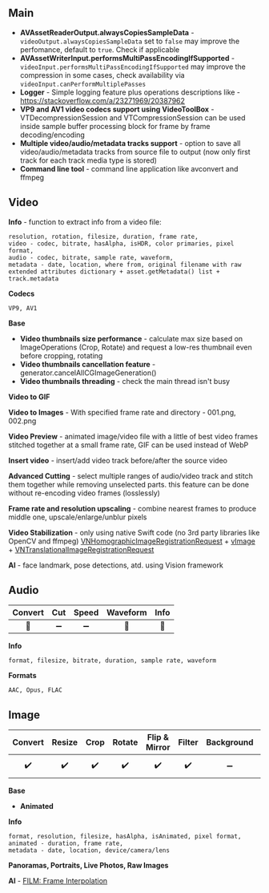 ## Main
- __AVAssetReaderOutput.alwaysCopiesSampleData__ - `videoOutput.alwaysCopiesSampleData` set to `false` may improve the perfomance, default to `true`. Check if applicable
- __AVAssetWriterInput.performsMultiPassEncodingIfSupported__ - `videoInput.performsMultiPassEncodingIfSupported` may improve the compression in some cases, check availability via `videoInput.canPerformMultiplePasses`
- __Logger__ - Simple logging feature plus operations descriptions like - https://stackoverflow.com/a/23271969/20387962
- __VP9 and AV1 video codecs support using VideoToolBox__ - VTDecompressionSession and VTCompressionSession can be used inside sample buffer processing block for frame by frame decoding/encoding
- __Multiple video/audio/metadata tracks support__ - option to save all video/audio/metadata tracks from source file to output (now only first track for each track media type is stored)
- __Command line tool__ - command line application like avconvert and ffmpeg

## Video
__Info__ - function to extract info from a video file:
```
resolution, rotation, filesize, duration, frame rate,
video - codec, bitrate, hasAlpha, isHDR, color primaries, pixel format,
audio - codec, bitrate, sample rate, waveform,
metadata - date, location, where from, original filename with raw extended attributes dictionary + asset.getMetadata() list + track.metadata
```

__Codecs__
```
VP9, AV1
```

__Base__
- __Video thumbnails size performance__ - calculate max size based on ImageOperations (Crop, Rotate) and request a low-res thumbnail even before cropping, rotating
- __Video thumbnails cancellation feature__ - generator.cancelAllCGImageGeneration()
- __Video thumbnails threading__ - check the main thread isn't busy

__Video to GIF__

__Video to Images__ - With specified frame rate and directory - 001.png, 002.png

__Video Preview__ - animated image/video file with a little of best video frames stitched together at a small frame rate, GIF can be used instead of WebP

__Insert video__ - insert/add video track before/after the source video

__Advanced Cutting__ - select multiple ranges of audio/video track and stitch them together while removing unselected parts. this feature can be done without re-encoding video frames (losslessly)

__Frame rate and resolution upscaling__ - combine nearest frames to produce middle one, upscale/enlarge/unblur pixels

__Video Stabilization__ - only using native Swift code (no 3rd party libraries like OpenCV and ffmpeg)
[VNHomographicImageRegistrationRequest](https://developer.apple.com/documentation/vision/VNHomographicImageRegistrationRequest) + [vImage](https://developer.apple.com/documentation/accelerate/vimage) + [VNTranslationalImageRegistrationRequest](https://developer.apple.com/documentation/vision/VNTranslationalImageRegistrationRequest)

__AI__ - face landmark, pose detections, atd. using Vision framework

## Audio
| Convert | Cut | Speed | Waveform | Info |
| :---: | :---: | :---: | :---: | :---: |
| 🚧 | ➖ | ➖ | 🚧 | 🚧 |

__Info__
``` 
format, filesize, bitrate, duration, sample rate, waveform
```

__Formats__
```
AAC, Opus, FLAC
```

## Image
| Convert | Resize | Crop | Rotate | Flip & Mirror | Filter | Background | Blurhash | Custom FPS | Thumbnail | Info |
| :---: | :---: | :---: | :---: | :---: | :---: | :---: | :---: | :---: | :---: | :---: |
| ✔️ | ✔️ | ✔️ | ✔️ | ✔️ | ✔️ | ➖ | 🚧 | Animated 🚧 | Animated 🚧 | 🚧 |

__Base__
- __Animated__

__Info__
```
format, resolution, filesize, hasAlpha, isAnimated, pixel format,
animated - duration, frame rate,
metadata - date, location, device/camera/lens
```

__Panoramas, Portraits, Live Photos, Raw Images__

__AI__ - [FILM: Frame Interpolation](https://film-net.github.io/)
